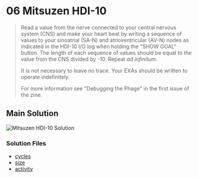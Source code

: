 # 06 Mitsuzen HDI-10

> Read a value from the nerve connected to your central nervous system (CNS) and make your heart beat by writing a sequence of values to your sinoatrial (SA-N) and atrioventricular (AV-N) nodes as indicated in the HDI-10 I/O log when holding the "SHOW GOAL" button. The length of each sequence of values should be equal to the value from the CNS divided by -10. Repeat _ad infinitum_.
>
> It is not necessary to leave no trace. Your EXAs should be written to operate indefinitely.
>
> For more information see "Debugging the Phage" in the first issue of the zine.

## Main Solution

![Mitsuzen HDI-10 Solution][solution]

[solution]: https://i.imgur.com/Txqop9B.gif "Mitsuzen HDI-10 Solution"

### Solution Files

-   [cycles](cycles/)
-   [size](size/)
-   [activity](activity/)
